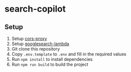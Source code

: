 # search-copilot

## Setup

1. Setup [cors-proxy](https://github.com/shadero/cors-proxy)
2. Setup [googlesearch-lambda](https://github.com/shadero/googlesearch-lambda)
3. Git clone this repository
4. Copy `.env.template` to `.env` and fill in the required values
5. Run `npm install` to install dependencies
6. Run `npm run build` to build the project
